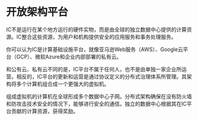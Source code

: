 # 开放架构平台

IC不是运行在某个地方运行的硬件实物，而是由全球的独立数据中心提供的计算资源。IC整合这些资源，为用户和机构提供安全的应用服务和事务处理服务。

你可以认为IC是计算基础设施平台，就像亚马逊Web服务（AWS）、Google云平台（GCP）、微软Azure和企业内部部署的私有云。

和公有云、私有云不同的是，IC平台不属于任何人，也不是由单独一家企业所运营。相反的，IC平台的更新和运营是通过协议定义的分布式治理体系所管理。其架构将多个计算机组合成一个更强大的虚拟机。

组成虚拟机的计算机在全球形成多个数据中心子网。分布式架构确保在没有防火墙和防攻击技术安全的情况下，能够进行安全的通信。独立的数据中心根据其在IC平台贡献的计算资源，获得奖励。

